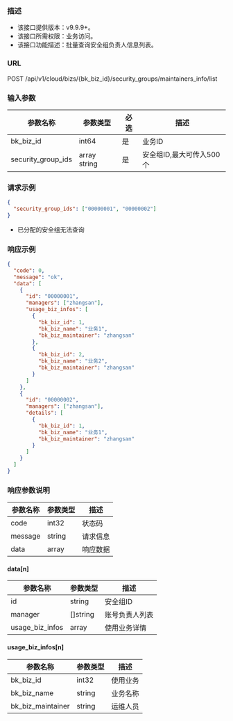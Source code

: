 ### 描述

- 该接口提供版本：v9.9.9+。
- 该接口所需权限：业务访问。
- 该接口功能描述：批量查询安全组负责人信息列表。

### URL

POST /api/v1/cloud/bizs/{bk_biz_id}/security_groups/maintainers_info/list

### 输入参数

| 参数名称               | 参数类型         | 必选 | 描述              |
|--------------------|--------------|----|-----------------|
| bk_biz_id          | int64        | 是  | 业务ID            |
| security_group_ids | array string | 是  | 安全组ID,最大可传入500个 |

### 请求示例

```json
{
  "security_group_ids": ["00000001", "00000002"]
}
```

- 已分配的安全组无法查询

### 响应示例

```json
{
  "code": 0,
  "message": "ok",
  "data": [
    {
      "id": "00000001",
      "managers": ["zhangsan"],
      "usage_biz_infos": [
        {
          "bk_biz_id": 1,
          "bk_biz_name": "业务1",
          "bk_biz_maintainer": "zhangsan"
        },
        {
          "bk_biz_id": 2,
          "bk_biz_name": "业务2",
          "bk_biz_maintainer": "zhangsan"
        }
      ]
    },
    {
      "id": "00000002",
      "managers": ["zhangsan"],
      "details": [
        {
          "bk_biz_id": 1,
          "bk_biz_name": "业务1",
          "bk_biz_maintainer": "zhangsan"
        }
      ]
    }
  ]
}
```

### 响应参数说明

| 参数名称    | 参数类型   | 描述   |
|---------|--------|------|
| code    | int32  | 状态码  |
| message | string | 请求信息 |
| data    | array  | 响应数据 |

#### data[n]

| 参数名称            | 参数类型     | 描述      |
|-----------------|----------|---------|
| id              | string   | 安全组ID   |
| manager         | []string | 账号负责人列表 |
| usage_biz_infos | array    | 使用业务详情  |

#### usage_biz_infos[n]

| 参数名称              | 参数类型   | 描述   |
|-------------------|--------|------|
| bk_biz_id         | int32  | 使用业务 |
| bk_biz_name       | string | 业务名称 |
| bk_biz_maintainer | string | 运维人员 |

